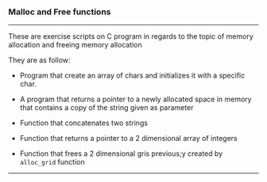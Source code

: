 ### Malloc and Free functions
---
These are exercise scripts on C program in regards to the topic of memory allocation and freeing memory allocation

They are as follow:

* Program that create an array of chars and initializes it with a specific char.

* A program that returns a pointer to a newly allocated space in memory that contains a copy of the string given as parameter

* Function that concatenates two strings

* Function that returns a pointer to a 2 dimensional array of integers

* Function that frees a 2 dimensional gris previous;y created by `alloc_grid` function

---
